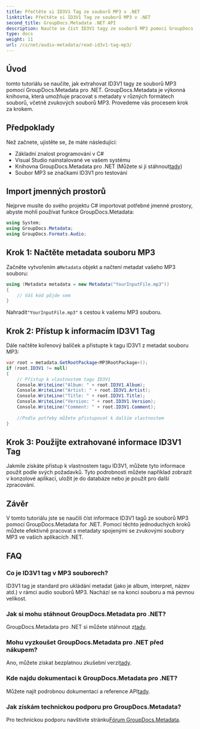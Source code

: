 ```yaml
---
title: Přečtěte si ID3V1 Tag ze souborů MP3 v .NET
linktitle: Přečtěte si ID3V1 Tag ze souborů MP3 v .NET
second_title: GroupDocs.Metadata .NET API
description: Naučte se číst ID3V1 tagy ze souborů MP3 pomocí GroupDocs.Metadata pro .NET. Výukový program krok za krokem s příklady kódu.
type: docs
weight: 11
url: /cs/net/audio-metadata/read-id3v1-tag-mp3/
---
```

## Úvod
tomto tutoriálu se naučíte, jak extrahovat ID3V1 tagy ze souborů MP3 pomocí GroupDocs.Metadata pro .NET. GroupDocs.Metadata je výkonná knihovna, která umožňuje pracovat s metadaty v různých formátech souborů, včetně zvukových souborů MP3. Provedeme vás procesem krok za krokem.
## Předpoklady
Než začnete, ujistěte se, že máte následující:
- Základní znalost programování v C#
- Visual Studio nainstalované ve vašem systému
-  Knihovna GroupDocs.Metadata pro .NET (Můžete si ji stáhnout[tady](https://releases.groupdocs.com/metadata/net/))
- Soubor MP3 se značkami ID3V1 pro testování

## Import jmenných prostorů
Nejprve musíte do svého projektu C# importovat potřebné jmenné prostory, abyste mohli používat funkce GroupDocs.Metadata:
```csharp
using System;
using GroupDocs.Metadata;
using GroupDocs.Formats.Audio;
```
## Krok 1: Načtěte metadata souboru MP3
 Začněte vytvořením a`Metadata` objekt a načtení metadat vašeho MP3 souboru:
```csharp
using (Metadata metadata = new Metadata("YourInputFile.mp3"))
{
    // Váš kód půjde sem
}
```
 Nahradit`"YourInputFile.mp3"` s cestou k vašemu MP3 souboru.
## Krok 2: Přístup k informacím ID3V1 Tag
Dále načtěte kořenový balíček a přistupte k tagu ID3V1 z metadat souboru MP3:
```csharp
var root = metadata.GetRootPackage<MP3RootPackage>();
if (root.ID3V1 != null)
{
    // Přístup k vlastnostem tagu ID3V1
    Console.WriteLine("Album: " + root.ID3V1.Album);
    Console.WriteLine("Artist: " + root.ID3V1.Artist);
    Console.WriteLine("Title: " + root.ID3V1.Title);
    Console.WriteLine("Version: " + root.ID3V1.Version);
    Console.WriteLine("Comment: " + root.ID3V1.Comment);
    
    //Podle potřeby můžete přistupovat k dalším vlastnostem
}
```
## Krok 3: Použijte extrahované informace ID3V1 Tag
Jakmile získáte přístup k vlastnostem tagu ID3V1, můžete tyto informace použít podle svých požadavků. Tyto podrobnosti můžete například zobrazit v konzolové aplikaci, uložit je do databáze nebo je použít pro další zpracování.

## Závěr
V tomto tutoriálu jste se naučili číst informace ID3V1 tagů ze souborů MP3 pomocí GroupDocs.Metadata for .NET. Pomocí těchto jednoduchých kroků můžete efektivně pracovat s metadaty spojenými se zvukovými soubory MP3 ve vašich aplikacích .NET.

## FAQ
### Co je ID3V1 tag v MP3 souborech?
ID3V1 tag je standard pro ukládání metadat (jako je album, interpret, název atd.) v rámci audio souborů MP3. Nachází se na konci souboru a má pevnou velikost.
### Jak si mohu stáhnout GroupDocs.Metadata pro .NET?
 GroupDocs.Metadata pro .NET si můžete stáhnout z[tady](https://releases.groupdocs.com/metadata/net/).
### Mohu vyzkoušet GroupDocs.Metadata pro .NET před nákupem?
 Ano, můžete získat bezplatnou zkušební verzi[tady](https://releases.groupdocs.com/).
### Kde najdu dokumentaci k GroupDocs.Metadata pro .NET?
 Můžete najít podrobnou dokumentaci a reference API[tady](https://reference.groupdocs.com/metadata/net/).
### Jak získám technickou podporu pro GroupDocs.Metadata?
 Pro technickou podporu navštivte stránku[Fórum GroupDocs.Metadata](https://forum.groupdocs.com/c/metadata/14).